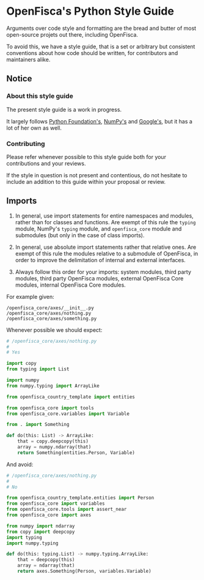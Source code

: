# OpenFisca's Python Style Guide

Arguments over code style and formatting are the bread and butter of most open-source projets out there, including OpenFisca.

To avoid this, we have a style guide, that is a set or arbitrary but consistent conventions about how code should be written, for contributors and maintainers alike.

## Notice

### About this style guide

The present style guide is a work in progress.

It largely follows [Python Foundation's](https://www.python.org/dev/peps/pep-0008/), [NumPy's](https://numpydoc.readthedocs.io/en/latest/format.html) and [Google's](https://google.github.io/styleguide/pyguide.html), but it has a lot of her own as well.

### Contributing

Please refer whenever possible to this style guide both for your contributions and your reviews.

If the style in question is not present and contentious, do not hesitate to include an addition to this guide within your proposal or review.

## Imports

1. In general, use import statements for entire namespaces and modules, rather than for classes and functions. Are exempt of this rule the `typing` module, NumPy's `typing` module, and `openfisca_core` module and submodules (but only in the case of class imports).

2. In general, use absolute import statements rather that relative ones. Are exempt of this rule the modules relative to a submodule of OpenFisca, in order to improve the delimitation of internal and external interfaces.

3. Always follow this order for your imports: system modules, third party modules, third party OpenFisca modules, external OpenFisca Core modules, internal OpenFisca Core modules.

For example given:

```
/openfisca_core/axes/__init__.py
/openfisca_core/axes/nothing.py
/openfisca_core/axes/something.py
```

Whenever possible we should expect:

```python
# /openfisca_core/axes/nothing.py
#
# Yes

import copy
from typing import List

import numpy
from numpy.typing import ArrayLike

from openfisca_country_template import entities

from openfisca_core import tools
from openfisca_core.variables import Variable

from . import Something

def do(this: List) -> ArrayLike:
    that = copy.deepcopy(this)
    array = numpy.ndarray(that)
    return Something(entities.Person, Variable)
```

And avoid:

```python
# /openfisca_core/axes/nothing.py
#
# No

from openfisca_country_template.entities import Person
from openfisca_core import variables
from openfisca_core.tools import assert_near
from openfisca_core import axes

from numpy import ndarray
from copy import deepcopy
import typing
import numpy.typing

def do(this: typing.List) -> numpy.typing.ArrayLike:
    that = deepcopy(this)
    array = ndarray(that)
    return axes.Something(Person, variables.Variable)
```
